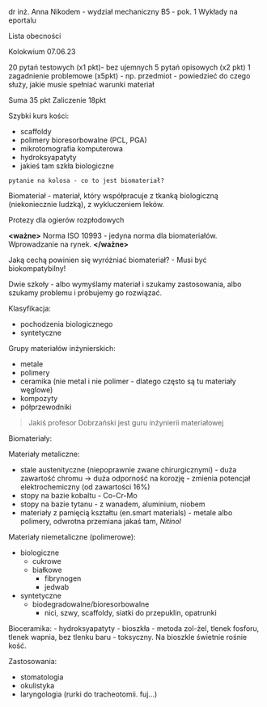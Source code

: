 dr inż. Anna Nikodem - wydział mechaniczny
B5 - pok. 1
Wykłady na eportalu

Lista obecności

Kolokwium 07.06.23

20 pytań testowych (x1 pkt)- bez ujemnych
5 pytań opisowych (x2 pkt)
1 zagadnienie problemowe (x5pkt) - np. przedmiot - powiedzieć do czego służy, jakie musie spełniać warunki materiał

Suma 35 pkt
Zaliczenie 18pkt

Szybki kurs kości:

- scaffoldy
- polimery bioresorbowalne (PCL, PGA)
- mikrotomografia komputerowa
- hydroksyapatyty
- jakieś tam szkła biologiczne

`pytanie na kolosa - co to jest biomateriał?`

Biomateriał - materiał, który współpracuje z tkanką biologiczną (niekoniecznie ludzką), z wykluczeniem leków.

Protezy dla ogierów rozpłodowych 

**<ważne>**
Norma ISO 10993 - jedyna norma dla biomateriałów. Wprowadzanie na rynek.
**</ważne>**

Jaką cechą powinien się wyróżniać biomateriał? - Musi być biokompatybilny!

Dwie szkoły - albo wymyślamy materiał i szukamy zastosowania, albo szukamy problemu i próbujemy go rozwiązać.

Klasyfikacja:

- pochodzenia biologicznego
- syntetyczne

Grupy materiałów inżynierskich:

- metale
- polimery
- ceramika (nie metal i nie polimer - dlatego często są tu materiały węglowe)
- kompozyty
- półprzewodniki

> Jakiś profesor Dobrzański jest guru inżynierii materiałowej

Biomateriały:

Materiały metaliczne:

- stale austenityczne (niepoprawnie zwane chirurgicznymi) - duża zawartość chromu -> duża odporność na korozję - zmienia potencjał elektrochemiczny (od zawartości 16%)
- stopy na bazie kobaltu - Co-Cr-Mo
- stopy na bazie tytanu - z wanadem, aluminium, niobem
- materiały z pamięcią kształtu (en.smart materials) - metale albo polimery, odwrotna przemiana jakaś tam, *Nitinol*

Materiały niemetaliczne (polimerowe):

- biologiczne 
	- cukrowe
	- białkowe
		- fibrynogen
		- jedwab
- syntetyczne
	- biodegradowalne/bioresorbowalne 
		- nici, szwy, scaffoldy, siatki do przepuklin, opatrunki

Bioceramika:
	- hydroksyapatyty
	- bioszkła - metoda zol-żel, tlenek fosforu, tlenek wapnia, bez tlenku baru - toksyczny. Na bioszkle świetnie rośnie kość. 

Zastosowania:

- stomatologia
- okulistyka
- laryngologia (rurki do tracheotomii. fuj...)


